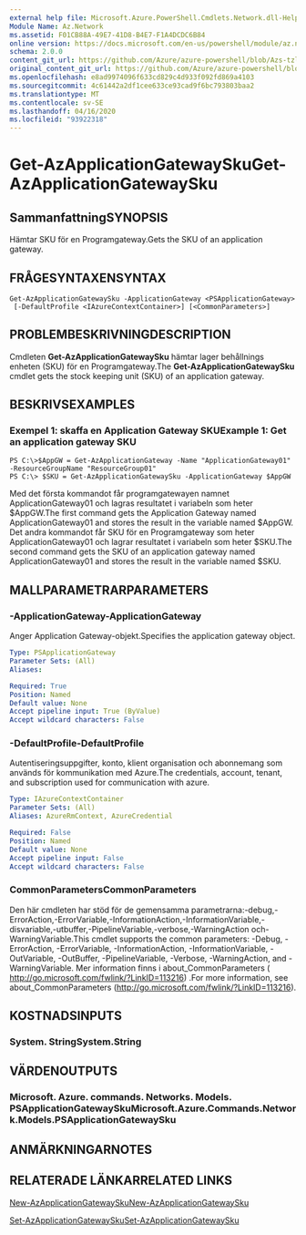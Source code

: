 ```yaml
---
external help file: Microsoft.Azure.PowerShell.Cmdlets.Network.dll-Help.xml
Module Name: Az.Network
ms.assetid: F01CB88A-49E7-41D8-B4E7-F1A4DCDC6B84
online version: https://docs.microsoft.com/en-us/powershell/module/az.network/get-azapplicationgatewaysku
schema: 2.0.0
content_git_url: https://github.com/Azure/azure-powershell/blob/Azs-tzl/src/Network/Network/help/Get-AzApplicationGatewaySku.md
original_content_git_url: https://github.com/Azure/azure-powershell/blob/Azs-tzl/src/Network/Network/help/Get-AzApplicationGatewaySku.md
ms.openlocfilehash: e8ad9974096f633cd829c4d933f092fd869a4103
ms.sourcegitcommit: 4c61442a2df1cee633ce93cad9f6bc793803baa2
ms.translationtype: MT
ms.contentlocale: sv-SE
ms.lasthandoff: 04/16/2020
ms.locfileid: "93922318"
---
```

# <span data-ttu-id="af2eb-101">Get-AzApplicationGatewaySku</span><span class="sxs-lookup"><span data-stu-id="af2eb-101">Get-AzApplicationGatewaySku</span></span>

## <span data-ttu-id="af2eb-102">Sammanfattning</span><span class="sxs-lookup"><span data-stu-id="af2eb-102">SYNOPSIS</span></span>
<span data-ttu-id="af2eb-103">Hämtar SKU för en Programgateway.</span><span class="sxs-lookup"><span data-stu-id="af2eb-103">Gets the SKU of an application gateway.</span></span>

## <span data-ttu-id="af2eb-104">FRÅGESYNTAXEN</span><span class="sxs-lookup"><span data-stu-id="af2eb-104">SYNTAX</span></span>

```
Get-AzApplicationGatewaySku -ApplicationGateway <PSApplicationGateway>
 [-DefaultProfile <IAzureContextContainer>] [<CommonParameters>]
```

## <span data-ttu-id="af2eb-105">PROBLEMBESKRIVNING</span><span class="sxs-lookup"><span data-stu-id="af2eb-105">DESCRIPTION</span></span>
<span data-ttu-id="af2eb-106">Cmdleten **Get-AzApplicationGatewaySku** hämtar lager behållnings enheten (SKU) för en Programgateway.</span><span class="sxs-lookup"><span data-stu-id="af2eb-106">The **Get-AzApplicationGatewaySku** cmdlet gets the stock keeping unit (SKU) of an application gateway.</span></span>

## <span data-ttu-id="af2eb-107">BESKRIVS</span><span class="sxs-lookup"><span data-stu-id="af2eb-107">EXAMPLES</span></span>

### <span data-ttu-id="af2eb-108">Exempel 1: skaffa en Application Gateway SKU</span><span class="sxs-lookup"><span data-stu-id="af2eb-108">Example 1: Get an application gateway SKU</span></span>
```
PS C:\>$AppGW = Get-AzApplicationGateway -Name "ApplicationGateway01" -ResourceGroupName "ResourceGroup01"
PS C:\> $SKU = Get-AzApplicationGatewaySku -ApplicationGateway $AppGW
```

<span data-ttu-id="af2eb-109">Med det första kommandot får programgatewayen namnet ApplicationGateway01 och lagras resultatet i variabeln som heter $AppGW.</span><span class="sxs-lookup"><span data-stu-id="af2eb-109">The first command gets the Application Gateway named ApplicationGateway01 and stores the result in the variable named $AppGW.</span></span>
<span data-ttu-id="af2eb-110">Det andra kommandot får SKU för en Programgateway som heter ApplicationGateway01 och lagrar resultatet i variabeln som heter $SKU.</span><span class="sxs-lookup"><span data-stu-id="af2eb-110">The second command gets the SKU of an application gateway named ApplicationGateway01 and stores the result in the variable named $SKU.</span></span>

## <span data-ttu-id="af2eb-111">MALLPARAMETRAR</span><span class="sxs-lookup"><span data-stu-id="af2eb-111">PARAMETERS</span></span>

### <span data-ttu-id="af2eb-112">-ApplicationGateway</span><span class="sxs-lookup"><span data-stu-id="af2eb-112">-ApplicationGateway</span></span>
<span data-ttu-id="af2eb-113">Anger Application Gateway-objekt.</span><span class="sxs-lookup"><span data-stu-id="af2eb-113">Specifies the application gateway object.</span></span>

```yaml
Type: PSApplicationGateway
Parameter Sets: (All)
Aliases: 

Required: True
Position: Named
Default value: None
Accept pipeline input: True (ByValue)
Accept wildcard characters: False
```

### <span data-ttu-id="af2eb-114">-DefaultProfile</span><span class="sxs-lookup"><span data-stu-id="af2eb-114">-DefaultProfile</span></span>
<span data-ttu-id="af2eb-115">Autentiseringsuppgifter, konto, klient organisation och abonnemang som används för kommunikation med Azure.</span><span class="sxs-lookup"><span data-stu-id="af2eb-115">The credentials, account, tenant, and subscription used for communication with azure.</span></span>

```yaml
Type: IAzureContextContainer
Parameter Sets: (All)
Aliases: AzureRmContext, AzureCredential

Required: False
Position: Named
Default value: None
Accept pipeline input: False
Accept wildcard characters: False
```

### <span data-ttu-id="af2eb-116">CommonParameters</span><span class="sxs-lookup"><span data-stu-id="af2eb-116">CommonParameters</span></span>
<span data-ttu-id="af2eb-117">Den här cmdleten har stöd för de gemensamma parametrarna:-debug,-ErrorAction,-ErrorVariable,-InformationAction,-InformationVariable,-disvariable,-utbuffer,-PipelineVariable,-verbose,-WarningAction och-WarningVariable.</span><span class="sxs-lookup"><span data-stu-id="af2eb-117">This cmdlet supports the common parameters: -Debug, -ErrorAction, -ErrorVariable, -InformationAction, -InformationVariable, -OutVariable, -OutBuffer, -PipelineVariable, -Verbose, -WarningAction, and -WarningVariable.</span></span> <span data-ttu-id="af2eb-118">Mer information finns i about_CommonParameters ( http://go.microsoft.com/fwlink/?LinkID=113216) .</span><span class="sxs-lookup"><span data-stu-id="af2eb-118">For more information, see about_CommonParameters (http://go.microsoft.com/fwlink/?LinkID=113216).</span></span>

## <span data-ttu-id="af2eb-119">KOSTNADS</span><span class="sxs-lookup"><span data-stu-id="af2eb-119">INPUTS</span></span>

### <span data-ttu-id="af2eb-120">System. String</span><span class="sxs-lookup"><span data-stu-id="af2eb-120">System.String</span></span>

## <span data-ttu-id="af2eb-121">VÄRDEN</span><span class="sxs-lookup"><span data-stu-id="af2eb-121">OUTPUTS</span></span>

### <span data-ttu-id="af2eb-122">Microsoft. Azure. commands. Networks. Models. PSApplicationGatewaySku</span><span class="sxs-lookup"><span data-stu-id="af2eb-122">Microsoft.Azure.Commands.Network.Models.PSApplicationGatewaySku</span></span>

## <span data-ttu-id="af2eb-123">ANMÄRKNINGAR</span><span class="sxs-lookup"><span data-stu-id="af2eb-123">NOTES</span></span>

## <span data-ttu-id="af2eb-124">RELATERADE LÄNKAR</span><span class="sxs-lookup"><span data-stu-id="af2eb-124">RELATED LINKS</span></span>

[<span data-ttu-id="af2eb-125">New-AzApplicationGatewaySku</span><span class="sxs-lookup"><span data-stu-id="af2eb-125">New-AzApplicationGatewaySku</span></span>](./New-AzApplicationGatewaySku.md)

[<span data-ttu-id="af2eb-126">Set-AzApplicationGatewaySku</span><span class="sxs-lookup"><span data-stu-id="af2eb-126">Set-AzApplicationGatewaySku</span></span>](./Set-AzApplicationGatewaySku.md)


